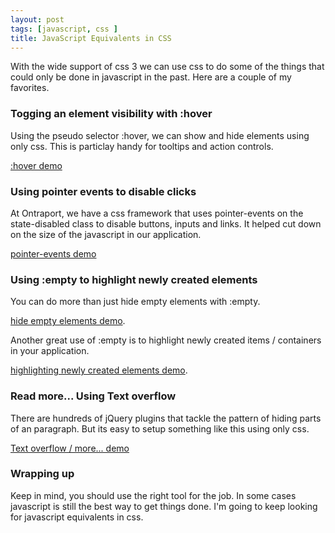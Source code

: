 ```yaml
---
layout: post
tags: [javascript, css ]
title: JavaScript Equivalents in CSS
---
```


With the wide support of css 3 we can use css to do some of the things that could only be done in javascript in the past. Here are a couple of my favorites.  


### Togging an element visibility with :hover

Using the pseudo selector :hover, we can show and hide elements using only css. This is particlay handy for tooltips and action controls. 

[:hover demo](/demos/2013-06-26-javascript-equivalents-in-css/hover.html)

### Using pointer events to disable clicks

At Ontraport, we have a css framework that uses pointer-events on the state-disabled class to disable buttons, inputs and links. It helped cut down on the size of the javascript in our application.

[pointer-events demo](/demos/2013-06-26-javascript-equivalents-in-css/pointer-events.html)


### Using :empty to highlight newly created elements

You can do more than just hide empty elements with :empty. 

[hide empty elements demo](/demos/2013-06-26-javascript-equivalents-in-css/empty.html). 

Another great use of :empty is to highlight newly created items / containers in your application.

[highlighting newly created elements demo](/demos/2013-06-26-javascript-equivalents-in-css/empty-app.html).


### Read more... Using Text overflow

There are hundreds of jQuery plugins that tackle the pattern of hiding parts of an paragraph. But its easy to setup something like this using only css. 

[Text overflow / more... demo](/demos/2013-06-26-javascript-equivalents-in-css/text-overflow.html)


### Wrapping up

Keep in mind, you should use the right tool for the job. In some cases javascript is still the best way to get things done. I'm going to keep looking for javascript equivalents in css.
